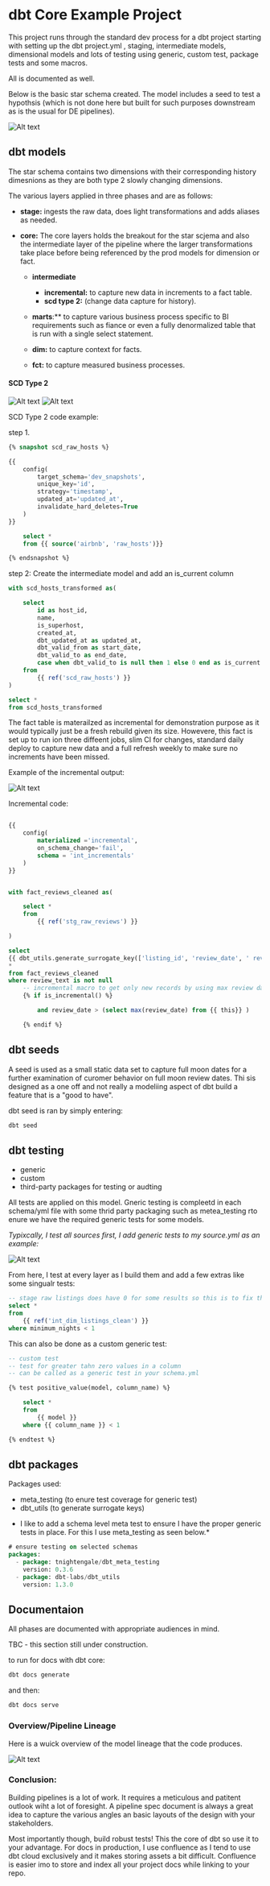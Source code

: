 
# dbt Core Example Project

This project runs through the standard dev process for a dbt project starting with setting up the dbt project.yml
, staging, intermediate models, dimensional models and lots of testing using generic, custom test, package tests and some macros.

All is documented as well.

Below is the basic star schema created. The model includes a seed to test a hypothsis (which is not done here but built for such purposes downstream as is the usual for DE pipelines).

<img title="airbnb erd" alt="Alt text" src="assets/Airbnb ERD.png">

## dbt models

The star schema contains two dimensions with their corresponding history dimesnions as they are both type 2 slowly changing dimensions.

The various layers applied in three phases and are as follows:

- **stage:** ingests the raw data, does light transformations and adds aliases as needed.

- **core:** The core layers holds the breakout for the star scjema and also the intermediate layer of the pipeline where the larger transformations take place before being referenced by the prod models for dimension or fact.

  - **intermediate**
    - **incremental:** to capture new data in increments to a fact table.
    - **scd type 2:** (change data capture for history).
  
  - **marts**:** to capture various business process specific to BI requirements such as fiance or even a fully denormalized table that is run with a single select statement.

  - **dim:** to capture context for facts.
  - **fct:** to capture measured business processes.

#### SCD Type 2
<img title="airbnb erd" alt="Alt text" src="assets/scd_type_2_1.png">

<img title="airbnb erd" alt="Alt text" src="assets/scd2_2.png">

SCD Type 2 code example:

step 1.
```sql
{% snapshot scd_raw_hosts %}

{{
    config(
        target_schema='dev_snapshots',
        unique_key='id',
        strategy='timestamp',
        updated_at='updated_at',
        invalidate_hard_deletes=True 
    )
}}

    select *
    from {{ source('airbnb', 'raw_hosts')}}

{% endsnapshot %}
```


step 2: Create the intermediate model and add an is_current column

```sql
with scd_hosts_transformed as(

    select  
        id as host_id,
        name,
        is_superhost,
        created_at,
        dbt_updated_at as updated_at,
        dbt_valid_from as start_date,
        dbt_valid_to as end_date,
        case when dbt_valid_to is null then 1 else 0 end as is_current
    from 
        {{ ref('scd_raw_hosts') }}
)

select *
from scd_hosts_transformed
```

The fact table is materailzed as incremental for demonstration purpose as it would typically just be a fresh rebuild given its size. Howevere, this fact is set up to run ion three diffeent jobs, slim CI for changes, standard daily deploy to capture new data and a full refresh weekly to make sure no increments have been missed.

Example of the incremental output:

<img title="airbnb erd" alt="Alt text" src="assets/incremental_model.png">

Incremental code:

```sql

{{
    config(
        materialized ='incremental',
        on_schema_change='fail',
        schema = 'int_incrementals'
    )
}}


with fact_reviews_cleaned as(

    select *
    from
        {{ ref('stg_raw_reviews') }}

)

select 
{{ dbt_utils.generate_surrogate_key(['listing_id', 'review_date', ' reviewer_name', ' review_text']) }} as listing_surrogate_key,
*
from fact_reviews_cleaned
where review_text is not null
    -- incremental macro to get only new records by using max review date from previus run to compare to current
    {% if is_incremental() %}

        and review_date > (select max(review_date) from {{ this}} )

    {% endif %}
```

## dbt seeds
 A seed is used as a small static data set to capture full moon dates for a further examination of curomer behavior on full moon review dates. Thi sis designed as a one off and not really  a modeliing aspect of dbt build a feature that is a "good to have".

 dbt seed is ran by simply entering:

 ```sql
 dbt seed
 ```

## dbt testing
- generic
- custom
- third-party packages for testing or audting

All tests are applied on this model. Gneric testing is compleetd in each schema/yml file with some thrid party packaging such as metea_testing rto enure we have the required generic tests for some models.

*Typixcally, I test all sources first, I add generic tests to my source.yml as an example:*

<img title="airbnb erd" alt="Alt text" src="assets/generic_source_tests.png">

From here, I test at every layer as I build them and add a few extras like some singualr tests:

```sql
-- stage raw listings does have 0 for some results so this is to fix that
select *
from 
    {{ ref('int_dim_listings_clean') }}
where minimum_nights < 1
```

This can also be done as a custom generic test:

```sql
-- custom test
-- test for greater tahn zero values in a column
-- can be called as a generic test in your schema.yml

{% test positive_value(model, column_name) %}

    select *
    from
        {{ model }}
    where {{ column_name }} < 1

{% endtest %}
```

## dbt packages

Packages used:
- meta_testing (to enure test coverage for generic test)
- dbt_utils (to generate surrogate keys)

* I like to add a schema level meta test to ensure I have the proper generic tests in place. For this I use meta_testing as seen below.*

```sql
# ensure testing on selected schemas
packages:
  - package: tnightengale/dbt_meta_testing
    version: 0.3.6
  - package: dbt-labs/dbt_utils
    version: 1.3.0
```



## Documentaion
All phases are documented with appropriate audiences in mind.

TBC - this section still under construction.

to run for docs with dbt core:
 ```sql
dbt docs generate
 ```
 and then:

 ```sql
 dbt docs serve
 ```

### Overview/Pipeline Lineage
Here is a wuick overview of the model lineage that the code produces.

<img title="airbnb erd" alt="Alt text" src="assets/lineage_graph.png">


### Conclusion:
Building pipelines is a lot of work. It requires a meticulous and patitent outlook wiht a lot of foresight. A pipeline spec document is always a great idea to capture the various angles an basic layouts of the design with your stakeholders. 

Most importantly though, build robust tests! This the core of dbt so use it to your advantage. For docs in production, I use confluence as I tend to use dbt cloud exclusively and it makes storing assets a bit difficult. Confluence is easier imo to store and index all your project docs while linking to your repo.

